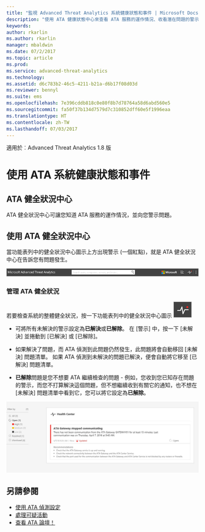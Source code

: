 ```yaml
---
title: "監視 Advanced Threat Analytics 系統健康狀態和事件 | Microsoft Docs"
description: "使用 ATA 健康狀態中心來查看 ATA 服務的運作情況、收看潛在問題的警示，以及在事件檢視器中檢視系統事件。"
keywords: 
author: rkarlin
ms.author: rkarlin
manager: mbaldwin
ms.date: 07/2/2017
ms.topic: article
ms.prod: 
ms.service: advanced-threat-analytics
ms.technology: 
ms.assetid: d6c783b2-46c5-4211-b21a-d6b17f08d03d
ms.reviewer: bennyl
ms.suite: ems
ms.openlocfilehash: 7e396cddb818c0e80f8b7d78764a58d6abd560e5
ms.sourcegitcommit: fa50f37b134d7579d7c310852dff60e5f1996eaa
ms.translationtype: HT
ms.contentlocale: zh-TW
ms.lasthandoff: 07/03/2017
---
```

適用於︰Advanced Threat Analytics 1.8 版


<a id="working-with-ata-system-health-and-events" class="xliff"></a>

# 使用 ATA 系統健康狀態和事件

<a id="ata-health-center" class="xliff"></a>

## ATA 健全狀況中心
ATA 健全狀況中心可讓您知道 ATA 服務的運作情況，並向您警示問題。

<a id="working-with-the-ata-health-center" class="xliff"></a>

## 使用 ATA 健全狀況中心
當功能表列中的健全狀況中心圖示上方出現警示 (一個紅點)，就是 ATA 健全狀況中心在告訴您有問題發生。

![ATA 健全狀況中心紅點工具列](media/ATA-Health-Center-Alert-red-dot.png)

<a id="managing-ata-health" class="xliff"></a>

### 管理 ATA 健全狀況
若要檢查系統的整體健全狀況，按一下功能表列中的健全狀況中心圖示 ![ATA 健全狀況中心圖示](media/ATA-red-dot.png)

-   可將所有未解決的警示設定為**已解決**或**已解除**。 在 [警示] 中，按一下 [未解決] 並捲動到 [已解決] 或 [已解除]。

-   如果解決了問題，而 ATA 偵測到此問題仍然發生，此問題將會自動移回 [未解決] 問題清單。 如果 ATA 偵測到未解決的問題已解決，便會自動將它移至 [已解決] 問題清單。

-   **已解除**問題是您不想要 ATA 繼續檢查的問題 - 例如，您收到您已知存在問題的警示，而您不打算解決這個問題，但不想繼續收到有關它的通知，也不想在 [未解決] 問題清單中看到它，您可以將它設定為**已解除**。

![ATA 健全狀況中心問題的圖片](media/ATA-Health-Issue.JPG)






<a id="see-also" class="xliff"></a>

## 另請參閱
- [使用 ATA 偵測設定](working-with-detection-settings.md)
- [處理可疑活動](working-with-suspicious-activities.md)
- [查看 ATA 論壇！](https://social.technet.microsoft.com/Forums/security/home?forum=mata)
